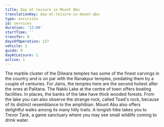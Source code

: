 ```yaml
---
title: Day at leisure in Mount Abu
translationKey: day-at-leisure-in-mount-abu
type: excursion
id: services
duration: '12:00'
startTime: ''
transfer: 0
daysOfOperation: 127
vehicle: 1
guide: 0
dayAtLeisure: 1
active: 1
---
```

The marble cluster of the Dilwara temples has some of the finest carvings in the country and is on par with the Ranakpur temples, predating them by a couple of centuries. For Jains, the temples here are the second holiest after the ones at Palitana.     The Nakki Lake at the centre of town offers boating facilities. In places, the banks of the lake have thick wooded forests. From the lake you can also observe the strange rock, called Toad's rock, because of its distinct resemblance to the amphibian.    Mount Abu also offers delightful walks among its many hilly trails. A longish hike takes you to Trevor Tank, a game sanctuary where you may see small wildlife coming to drink water.